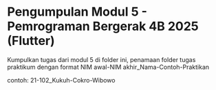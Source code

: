 # Pengumpulan Modul 5 - Pemrograman Bergerak 4B 2025 (Flutter)

Kumpulkan tugas dari modul 5 di folder ini, penamaan folder tugas praktikum dengan format NIM awal-NIM akhir_Nama-Contoh-Praktikan

contoh: 21-102_Kukuh-Cokro-Wibowo